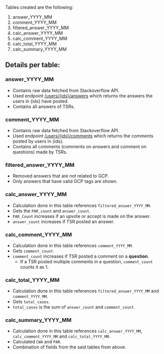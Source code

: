 Tables created are the following:

1. answer_YYYY_MM
2. comment_YYYY_MM
3. filtered_answer_YYYY_MM
4. calc_answer_YYYY_MM
5. calc_comment_YYYY_MM
6. calc_total_YYYY_MM
7. calc_summary_YYYY_MM

## Details per table:

### answer_YYYY_MM
- Contains raw data fetched from Stackoverflow API.
- Used endpoint [/users/{ids}/answers](https://api.stackexchange.com/docs/answers-on-users) which returns the answers the users in {ids} have posted.
- Contains all answers of TSRs.
### comment_YYYY_MM
- Contains raw data fetched from Stackoverflow API.
- Used endpoint [/users/{ids}/comments](https://api.stackexchange.com/docs/comments-on-users) which returns the comments posted by users in {ids}.
- Contains all comments (comments on answers and comment on questions) made by TSRs.
### filtered_answer_YYYY_MM
- Removed answers that are not related to GCP.
- Only answers that have valid GCP tags are shown.
### calc_answer_YYYY_MM
- Calculation done in this table references `filtered_answer_YYYY_MM`.
- Gets the `PAR_count` and `answer_count`.
- `PAR_Count` increases if an upvote or accept is made on the answer.
- `answer_count` increases if TSR posted an answer.
### calc_comment_YYYY_MM
- Calculation done in this table references `comment_YYYY_MM`.
- Gets `comment_count`.
- `comment_count` increases if TSR posted a comment on a **question**. 
   - If a TSR posted multiple comments in a question, `comment_count` counts it as 1.
### calc_total_YYYY_MM
- Calculation done in this table references `filtered_answer_YYYY_MM` and `comment_YYYY_MM`.
- Gets `total_cases`.
- `total_cases` is the sum of `answer_count` and `comment_count`.
### calc_summary_YYYY_MM
- Calculation done in this table references `calc_answer_YYYY_MM`, `calc_comment_YYYY_MM` and `calc_total_YYYY_MM`.
- Calculated `CWA` and `PAR`.
- Combination of fields from the said tables from above.
